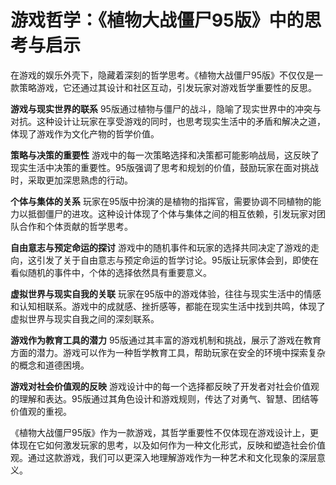 # 游戏哲学：《植物大战僵尸95版》中的思考与启示

在游戏的娱乐外壳下，隐藏着深刻的哲学思考。《植物大战僵尸95版》不仅仅是一款策略游戏，它还通过其设计和社区互动，引发玩家对游戏哲学重要性的反思。

**游戏与现实世界的联系**
95版通过植物与僵尸的战斗，隐喻了现实世界中的冲突与对抗。这种设计让玩家在享受游戏的同时，也思考现实生活中的矛盾和解决之道，体现了游戏作为文化产物的哲学价值。

**策略与决策的重要性**
游戏中的每一次策略选择和决策都可能影响战局，这反映了现实生活中决策的重要性。95版强调了思考和规划的价值，鼓励玩家在面对挑战时，采取更加深思熟虑的行动。

**个体与集体的关系**
玩家在95版中扮演的是植物的指挥官，需要协调不同植物的能力以抵御僵尸的进攻。这种设计体现了个体与集体之间的相互依赖，引发玩家对团队合作和个体贡献的哲学思考。

**自由意志与预定命运的探讨**
游戏中的随机事件和玩家的选择共同决定了游戏的走向，这引发了关于自由意志与预定命运的哲学讨论。95版让玩家体会到，即使在看似随机的事件中，个体的选择依然具有重要意义。

**虚拟世界与现实自我的关联**
玩家在95版中的游戏体验，往往与现实生活中的情感和认知相联系。游戏中的成就感、挫折感等，都能在现实生活中找到共鸣，体现了虚拟世界与现实自我之间的深刻联系。

**游戏作为教育工具的潜力**
95版通过其丰富的游戏机制和挑战，展示了游戏在教育方面的潜力。游戏可以作为一种哲学教育工具，帮助玩家在安全的环境中探索复杂的概念和道德困境。

**游戏对社会价值观的反映**
游戏设计中的每一个选择都反映了开发者对社会价值观的理解和表达。95版通过其角色设计和游戏规则，传达了对勇气、智慧、团结等价值观的重视。

《植物大战僵尸95版》作为一款游戏，其哲学重要性不仅体现在游戏设计上，更体现在它如何激发玩家的思考，以及如何作为一种文化形式，反映和塑造社会价值观。通过这款游戏，我们可以更深入地理解游戏作为一种艺术和文化现象的深层意义。